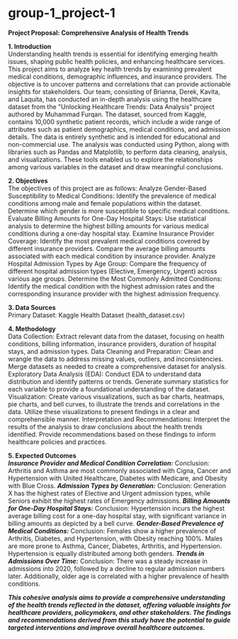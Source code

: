 # group-1_project-1
**Project Proposal: Comprehensive Analysis of Health Trends**

**1. Introduction**  
Understanding health trends is essential for identifying emerging health issues, shaping public health policies, and enhancing healthcare services. This project aims to analyze key health trends by examining prevalent medical conditions, demographic influences, and insurance providers. The objective is to uncover patterns and correlations that can provide actionable insights for stakeholders.
Our team, consisting of Brianna, Derek, Kavita, and Laquita, has conducted an in-depth analysis using the healthcare dataset from the "Unlocking Healthcare Trends: Data Analysis" project authored by Muhammad Furqan. The dataset, sourced from Kaggle, contains 10,000 synthetic patient records, which include a wide range of attributes such as patient demographics, medical conditions, and admission details. The data is entirely synthetic and is intended for educational and non-commercial use.
The analysis was conducted using Python, along with libraries such as Pandas and Matplotlib, to perform data cleaning, analysis, and visualizations. These tools enabled us to explore the relationships among various variables in the dataset and draw meaningful conclusions.

**2. Objectives**  
The objectives of this project are as follows:
Analyze Gender-Based Susceptibility to Medical Conditions:
Identify the prevalence of medical conditions among male and female populations within the dataset.
Determine which gender is more susceptible to specific medical conditions.
Evaluate Billing Amounts for One-Day Hospital Stays:
Use statistical analysis to determine the highest billing amounts for various medical conditions during a one-day hospital stay.
Examine Insurance Provider Coverage:
Identify the most prevalent medical conditions covered by different insurance providers.
Compare the average billing amounts associated with each medical condition by insurance provider.
Analyze Hospital Admission Types by Age Group:
Compare the frequency of different hospital admission types (Elective, Emergency, Urgent) across various age groups.
Determine the Most Commonly Admitted Conditions:
Identify the medical condition with the highest admission rates and the corresponding insurance provider with the highest admission frequency.

**3. Data Sources**  
Primary Dataset: Kaggle Health Dataset (health_dataset.csv)

**4. Methodology**  
Data Collection:
Extract relevant data from the dataset, focusing on health conditions, billing information, insurance providers, duration of hospital stays, and admission types.
Data Cleaning and Preparation:
Clean and wrangle the data to address missing values, outliers, and inconsistencies.
Merge datasets as needed to create a comprehensive dataset for analysis.
Exploratory Data Analysis (EDA):
Conduct EDA to understand data distribution and identify patterns or trends.
Generate summary statistics for each variable to provide a foundational understanding of the dataset.
Visualization:
Create various visualizations, such as bar charts, heatmaps, pie charts, and bell curves, to illustrate the trends and correlations in the data.
Utilize these visualizations to present findings in a clear and comprehensible manner.
Interpretation and Recommendations:
Interpret the results of the analysis to draw conclusions about the health trends identified.
Provide recommendations based on these findings to inform healthcare policies and practices.

**5. Expected Outcomes**  
***Insurance Provider and Medical Condition Correlation:***
Conclusion: Arthritis and Asthma are most commonly associated with Cigna, Cancer and Hypertension with United Healthcare, Diabetes with Medicare, and Obesity with Blue Cross.
***Admission Types by Generation:***
Conclusion: Generation X has the highest rates of Elective and Urgent admission types, while Seniors exhibit the highest rates of Emergency admissions.
***Billing Amounts for One-Day Hospital Stays:***
Conclusion: Hypertension incurs the highest average billing cost for a one-day hospital stay, with significant variance in billing amounts as depicted by a bell curve.
***Gender-Based Prevalence of Medical Conditions:***
Conclusion: Females show a higher prevalence of Arthritis, Diabetes, and Hypertension, with Obesity reaching 100%. Males are more prone to Asthma, Cancer, Diabetes, Arthritis, and Hypertension. Hypertension is equally distributed among both genders.
***Trends in Admissions Over Time:***
Conclusion: There was a steady increase in admissions into 2020, followed by a decline to regular admission numbers later. Additionally, older age is correlated with a higher prevalence of health conditions.  

***This cohesive analysis aims to provide a comprehensive understanding of the health trends reflected in the dataset, offering valuable insights for healthcare providers, policymakers, and other stakeholders. The findings and recommendations derived from this study have the potential to guide targeted interventions and improve overall healthcare outcomes.***
